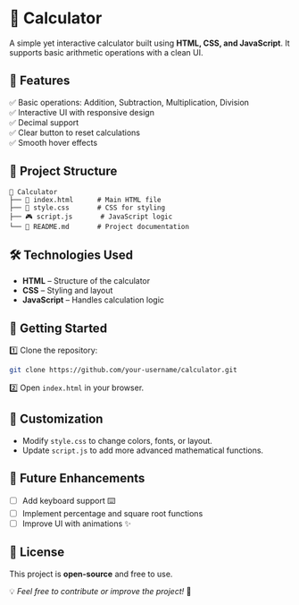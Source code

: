 # 🧮 Calculator

A simple yet interactive calculator built using **HTML, CSS, and JavaScript**. It supports basic arithmetic operations with a clean UI.

## 🌟 Features

✅ Basic operations: Addition, Subtraction, Multiplication, Division  
✅ Interactive UI with responsive design  
✅ Decimal support  
✅ Clear button to reset calculations  
✅ Smooth hover effects  

## 📂 Project Structure

```
📂 Calculator
├── 📄 index.html      # Main HTML file
├── 🎨 style.css       # CSS for styling
├── 🎮 script.js       # JavaScript logic
└── 📝 README.md       # Project documentation
```

## 🛠️ Technologies Used

- **HTML** – Structure of the calculator  
- **CSS** – Styling and layout  
- **JavaScript** – Handles calculation logic  

## 🚀 Getting Started

1️⃣ Clone the repository:  
   ```bash
   git clone https://github.com/your-username/calculator.git
   ```
2️⃣ Open `index.html` in your browser.  

## 🎨 Customization

- Modify `style.css` to change colors, fonts, or layout.  
- Update `script.js` to add more advanced mathematical functions.  

## 📌 Future Enhancements

- [ ] Add keyboard support ⌨️  
- [ ] Implement percentage and square root functions  
- [ ] Improve UI with animations ✨  

## 📝 License

This project is **open-source** and free to use.  

💡 *Feel free to contribute or improve the project!* 🚀
